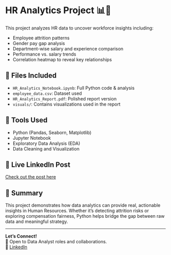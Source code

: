 # HR Analytics Project 📊💼

This project analyzes HR data to uncover workforce insights including:
- Employee attrition patterns
- Gender pay gap analysis
- Department-wise salary and experience comparison
- Performance vs. salary trends
- Correlation heatmap to reveal key relationships

## 📁 Files Included
- `HR_Analytics_Notebook.ipynb`: Full Python code & analysis
- `employee_data.csv`: Dataset used
- `HR_Analytics_Report.pdf`: Polished report version
- `visuals/`: Contains visualizations used in the report

## 🧰 Tools Used
- Python (Pandas, Seaborn, Matplotlib)
- Jupyter Notebook
- Exploratory Data Analysis (EDA)
- Data Cleaning and Visualization

## 🔗 Live LinkedIn Post
[Check out the post here](https://www.linkedin.com/feed/update/urn:li:activity:7319251292491603968/)

## 📌 Summary
This project demonstrates how data analytics can provide real, actionable insights in Human Resources. Whether it’s detecting attrition risks or exploring compensation fairness, Python helps bridge the gap between raw data and meaningful strategy.

---

**Let’s Connect!**  
💼 Open to Data Analyst roles and collaborations.  
🔗 [LinkedIn](https://www.linkedin.com/in/vynkatesh-pandit/)
